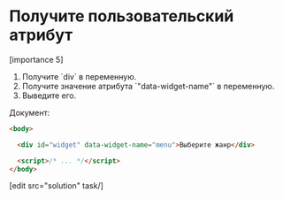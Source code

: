 # Получите пользовательский атрибут

[importance 5]

<ol>
<li>Получите `div` в переменную.</li>
<li>Получите значение атрибута `"data-widget-name"` в переменную.</li>
<li>Выведите его.</li>
</ol>

Документ:

```html
<body>

  <div id="widget" data-widget-name="menu">Выберите жанр</div>  

  <script>/* ... */</script>
</body>
```

[edit src="solution" task/]
